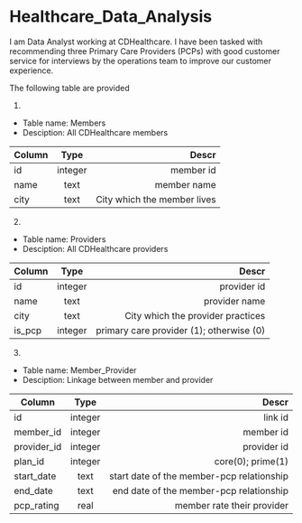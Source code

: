 # Healthcare_Data_Analysis

I am Data Analyst working at CDHealthcare. I have been tasked with recommending three Primary Care Providers (PCPs) with good customer service for interviews by the operations team to improve our customer experience.

The following table are provided

1. 
- Table name: Members
- Desciption: All CDHealthcare members

| Column        | Type           | Descr  |
| ------------- |:-------------:| -----:|
| id      | integer | member id |
| name      | text      |  member name |
| city | text      |    City which the member lives |

2. 
- Table name: Providers
- Desciption: All CDHealthcare providers

| Column        | Type           | Descr  |
| ------------- |:-------------:| -----:|
| id      | integer | provider id |
| name      | text      |  provider name |
| city | text      |    City which the provider practices |
| is_pcp | integer      |  primary care provider (1); otherwise (0)|

3. 
- Table name: Member_Provider
- Desciption: Linkage between member and provider

| Column        | Type           | Descr  |
| ------------- |:-------------:| -----:|
| id      | integer | link id |
| member_id      | integer | member id |
| provider_id      | integer | provider id |
| plan_id      | integer | core(0); prime(1) |
| start_date      | text      |  start date of the member-pcp relationship |
| end_date      | text      |  end date of the member-pcp relationship |
| pcp_rating      | real      |  member rate their provider |
